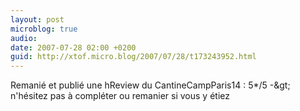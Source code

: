 ```yaml
---
layout: post
microblog: true
audio: 
date: 2007-07-28 02:00 +0200
guid: http://xtof.micro.blog/2007/07/28/t173243952.html
---
```

Remanié et publié une hReview du CantineCampParis14 : 5*/5 -&amp;gt; n'hésitez pas à compléter ou remanier si vous y étiez
